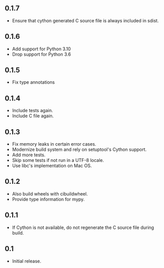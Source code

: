 0.1.7
-----

* Ensure that cython generated C source file is always included in sdist.

0.1.6
-----

* Add support for Python 3.10
* Drop support for Python 3.6

0.1.5
-----

* Fix type annotations

0.1.4
-----

* Include tests again.
* Include C file again.

0.1.3
-----

* Fix memory leaks in certain error cases.
* Modernize build system and rely on setuptool's Cython support.
* Add more tests.
* Skip some tests if not run in a UTF-8 locale.
* Use libc's implementation on Mac OS.

0.1.2
-----

* Also build wheels with cibuildwheel.
* Provide type information for mypy.

0.1.1
-----

* If Cython is not available, do not regenerate the C source file during build.

0.1
---

* Initial release.

